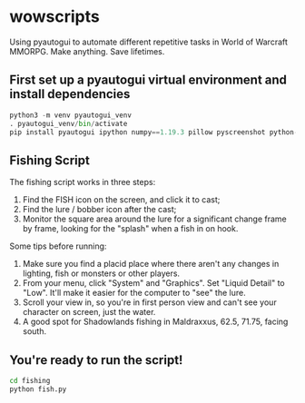 # wowscripts
Using pyautogui to automate different repetitive tasks in World of Warcraft MMORPG. Make anything. Save lifetimes.

## First set up a pyautogui virtual environment and install dependencies

```python
python3 -m venv pyautogui_venv
. pyautogui_venv/bin/activate
pip install pyautogui ipython numpy==1.19.3 pillow pyscreenshot python-opencv
```

## Fishing Script

The fishing script works in three steps:

1. Find the FISH icon on the screen, and click it to cast;
1. Find the lure / bobber icon after the cast;
3. Monitor the square area around the lure for a significant change frame by frame, looking for the "splash" when a fish in on hook.

Some tips before running:

1. Make sure you find a placid place where there aren't any changes in lighting, fish or monsters or other players.
1. From your menu, click "System" and "Graphics". Set "Liquid Detail" to "Low". It'll make it easier for the computer to "see" the lure.
1. Scroll your view in, so you're in first person view and can't see your character on screen, just the water.
1. A good spot for Shadowlands fishing in Maldraxxus, 62.5, 71.75, facing south.

## You're ready to run the script!

```bash
cd fishing
python fish.py
```
